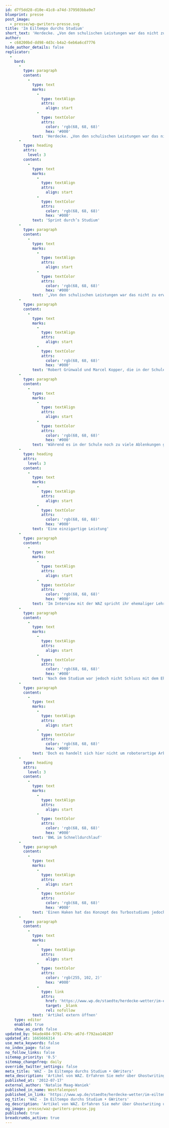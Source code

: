 ```yaml
---
id: d7f5dd28-d10e-41c8-a74d-379503bba9e7
blueprint: presse
post_image:
  - presse/wp-gwriters-presse.svg
title: 'Im Eiltempo durchs Studium'
short_text: 'Herdecke. „Von den schulischen Leistungen war das nicht zu erwarten. Überflieger waren beide nicht, eher im Mittelfeld der Leistungen angesiedelt“, erklärt Peter M. Gerigk, Lehrer an der Friedrich-Harkort-Schule.'
author:
  - c68200bd-dd98-4d3c-b4a2-6eb6a6cd7776
hide_author_details: false
replicator:
  -
    bard:
      -
        type: paragraph
        content:
          -
            type: text
            marks:
              -
                type: textAlign
                attrs:
                  align: start
              -
                type: textColor
                attrs:
                  color: 'rgb(68, 68, 68)'
                  hex: '#000'
            text: 'Herdecke. „Von den schulischen Leistungen war das nicht zu erwarten. Überflieger waren beide nicht, eher im Mittelfeld der Leistungen angesiedelt“, erklärt Peter M. Gerigk, Lehrer an der Friedrich-Harkort-Schule.'
      -
        type: heading
        attrs:
          level: 3
        content:
          -
            type: text
            marks:
              -
                type: textAlign
                attrs:
                  align: start
              -
                type: textColor
                attrs:
                  color: 'rgb(68, 68, 68)'
                  hex: '#000'
            text: 'Sprint durch’s Studium'
      -
        type: paragraph
        content:
          -
            type: text
            marks:
              -
                type: textAlign
                attrs:
                  align: start
              -
                type: textColor
                attrs:
                  color: 'rgb(68, 68, 68)'
                  hex: '#000'
            text: '„Von den schulischen Leistungen war das nicht zu erwarten. Überflieger waren beide nicht, eher im Mittelfeld der Leistungen angesiedelt“, erklärt Peter M. Gerigk, Lehrer an der Friedrich-Harkort-Schule gegenüber der WAZ.'
      -
        type: paragraph
        content:
          -
            type: text
            marks:
              -
                type: textAlign
                attrs:
                  align: start
              -
                type: textColor
                attrs:
                  color: 'rgb(68, 68, 68)'
                  hex: '#000'
            text: 'Robert Grünwald und Marcel Kopper, die in der Schule weder zu den Überfliegern gehörten, noch mit anderen Leistungen auffielen, immatrikulierten sich 2009, zeitgleich mit dem Arnsberger Marcel Pohl, an der Fachhochschule für Ökonomie und Management in Dortmund (FOM). Zu diesem Zeitpunkt ahnte keiner der drei, welche Erfolgsgeschichte ihnen bevorstand: Ihr duales Studium, das ein Bachelorstudium über sieben Semester und ein viersemestriges Masterstudium mit einer dreijährigen Berufsausbildung kombiniert, schlossen sie innerhalb von 2 Jahren ab. Ihre Berufsausbildung, die für die meisten schon einen Full-Time-Job darstellt, verkürzten sie ebenfalls von 3 auf anderthalb Jahre. Ihr Erfolgsrezept hierfür war effektives Teamwork. Sie besuchten abwechselnd Lehrveranstaltungen, referierten sich gegenseitig über das gelernte und schrieben 38 Klausuren in einem halben Jahr – und das über ganz Deutschland verteilt.'
      -
        type: paragraph
        content:
          -
            type: text
            marks:
              -
                type: textAlign
                attrs:
                  align: start
              -
                type: textColor
                attrs:
                  color: 'rgb(68, 68, 68)'
                  hex: '#000'
            text: 'Während es in der Schule noch zu viele Ablenkungen gab uns sie sich mit vielem beschäftigen mussten, das sie nicht interessierte, hatten sie jetzt ein klares Ziel vor Augen, denn sie wollten in ihrem Leben nicht zum Durchschnitt gehören, sondern etwas bedeutendes leisten, einen gut bezahlten Job ergattern, ein großes Stück vom Kuchen.'
      -
        type: heading
        attrs:
          level: 3
        content:
          -
            type: text
            marks:
              -
                type: textAlign
                attrs:
                  align: start
              -
                type: textColor
                attrs:
                  color: 'rgb(68, 68, 68)'
                  hex: '#000'
            text: 'Eine einzigartige Leistung'
      -
        type: paragraph
        content:
          -
            type: text
            marks:
              -
                type: textAlign
                attrs:
                  align: start
              -
                type: textColor
                attrs:
                  color: 'rgb(68, 68, 68)'
                  hex: '#000'
            text: 'Im Interview mit der WAZ spricht ihr ehemaliger Lehrer Peter M. Gerigk mit Stolz über Kopper und Grünwald: „Das ist absolut bewundernswert, was aus den beiden geworden ist. Einzigartig in meiner langen Laufbahn als Lehrer.“'
      -
        type: paragraph
        content:
          -
            type: text
            marks:
              -
                type: textAlign
                attrs:
                  align: start
              -
                type: textColor
                attrs:
                  color: 'rgb(68, 68, 68)'
                  hex: '#000'
            text: 'Nach dem Studium war jedoch nicht Schluss mit dem Ehrgeiz, denn während Pohl an die Börse in Frankfurt ging, gründeten Kopper und Grünwald ihr eigenes Unternehmen „GWriters“, welches alle Arten von wissenschaftlichen Texten nach akademischen Ansprüchen erstellt. Sie wollen beruflich und finanziell selbständig arbeiten und ihre Persönlichkeitsentwicklung sei noch nicht abgeschlossen, verdeutlich Robert Grünwald gegenüber der WAZ. Sie wollen sich von Tag zu Tag, von Woche zu Wochen weiterentwickeln und kontinuierlich verbessern. Dies ist der Ehrgeiz, das Trio während des Studiums beflügelte und auch in Zukunft antreiben wird. Durch ihn waren sie in der Lage, während ihres Studiums auf die üblichen Ausschweifungen zu verzichten und knallhart für ihre Ziele zu arbeiten, statt die Unbeschwertheit und Leichtigkeit des Studentenlebens zu genießen.'
      -
        type: paragraph
        content:
          -
            type: text
            marks:
              -
                type: textAlign
                attrs:
                  align: start
              -
                type: textColor
                attrs:
                  color: 'rgb(68, 68, 68)'
                  hex: '#000'
            text: 'Doch es handelt sich hier nicht um roboterartige Arbeitstiere, dank ihrer Selbständigkeit haben sie nun Zeit für Privatleben und um sich auch einmal eine Woche Auszeit zu gönnen. Auch ihre Zukunftspläne beschränken sich nicht auf die Karriere, beide wünschen sich Kinder und Familie, auch wenn dies noch einige Zeit auf sich warten lässt.'
      -
        type: heading
        attrs:
          level: 3
        content:
          -
            type: text
            marks:
              -
                type: textAlign
                attrs:
                  align: start
              -
                type: textColor
                attrs:
                  color: 'rgb(68, 68, 68)'
                  hex: '#000'
            text: 'BWL im Schnelldurchlauf'
      -
        type: paragraph
        content:
          -
            type: text
            marks:
              -
                type: textAlign
                attrs:
                  align: start
              -
                type: textColor
                attrs:
                  color: 'rgb(68, 68, 68)'
                  hex: '#000'
            text: 'Einen Haken hat das Konzept des Turbostudiums jedoch: Peter M. Gerigk stellt im Gespräch mit der WAZ fest, dass es nicht möglich ist, jedes Studium auf eine solche Dauer zu komprimieren. Dass es in der Betriebswirtschaft jedoch ohne Zweifel möglich ist, haben Kopper, Pohl und Grünwald bewiesen.'
      -
        type: paragraph
        content:
          -
            type: text
            marks:
              -
                type: textAlign
                attrs:
                  align: start
              -
                type: textColor
                attrs:
                  color: 'rgb(255, 102, 2)'
                  hex: '#000'
              -
                type: link
                attrs:
                  href: 'https://www.wp.de/staedte/herdecke-wetter/im-eiltempo-durchs-studium-id6890176.html'
                  target: _blank
                  rel: nofollow
            text: 'Artikel extern öffnen'
    type: editor
    enabled: true
    show_as_card: false
updated_by: 94ade404-9791-479c-a67d-f792aa146207
updated_at: 1665666314
use_meta_keywords: false
no_index_page: false
no_follow_links: false
sitemap_priority: '0.5'
sitemap_changefreq: daily
override_twitter_settings: false
meta_title: 'WAZ - Im Eiltempo durchs Studium • GWriters'
meta_description: 'Artikel von WAZ. Erfahren Sie mehr über Ghostwriting und profitieren Sie von unserem Ghostwriting Service.'
published_at: '2012-07-17'
external_author: 'Natalie Maag-Waniek'
published_in_name: Westfalenpost
published_in_link: 'https://www.wp.de/staedte/herdecke-wetter/im-eiltempo-durchs-studium-id6890176.html'
og_title: 'WAZ - Im Eiltempo durchs Studium • GWriters'
og_description: 'Artikel von WAZ. Erfahren Sie mehr über Ghostwriting und profitieren Sie von unserem Ghostwriting Service.'
og_image: presse/waz-gwriters-presse.jpg
published: true
breadcrumbs_active: true
---
```

